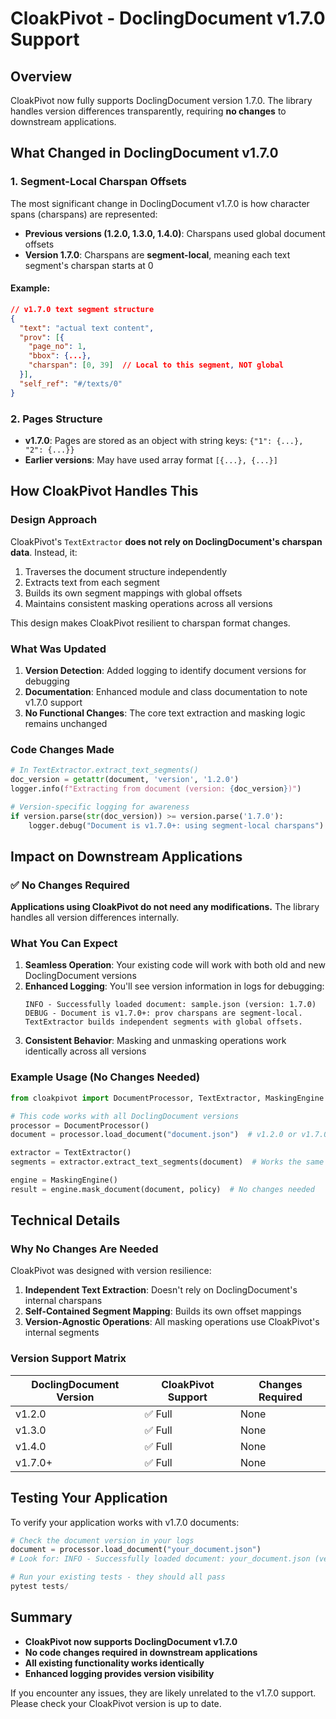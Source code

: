 # CloakPivot - DoclingDocument v1.7.0 Support

## Overview
CloakPivot now fully supports DoclingDocument version 1.7.0. The library handles version differences transparently, requiring **no changes** to downstream applications.

## What Changed in DoclingDocument v1.7.0

### 1. Segment-Local Charspan Offsets
The most significant change in DoclingDocument v1.7.0 is how character spans (charspans) are represented:

- **Previous versions (1.2.0, 1.3.0, 1.4.0)**: Charspans used global document offsets
- **Version 1.7.0**: Charspans are **segment-local**, meaning each text segment's charspan starts at 0

#### Example:
```json
// v1.7.0 text segment structure
{
  "text": "actual text content",
  "prov": [{
    "page_no": 1,
    "bbox": {...},
    "charspan": [0, 39]  // Local to this segment, NOT global
  }],
  "self_ref": "#/texts/0"
}
```

### 2. Pages Structure
- **v1.7.0**: Pages are stored as an object with string keys: `{"1": {...}, "2": {...}}`
- **Earlier versions**: May have used array format `[{...}, {...}]`

## How CloakPivot Handles This

### Design Approach
CloakPivot's `TextExtractor` **does not rely on DoclingDocument's charspan data**. Instead, it:

1. Traverses the document structure independently
2. Extracts text from each segment
3. Builds its own segment mappings with global offsets
4. Maintains consistent masking operations across all versions

This design makes CloakPivot resilient to charspan format changes.

### What Was Updated
1. **Version Detection**: Added logging to identify document versions for debugging
2. **Documentation**: Enhanced module and class documentation to note v1.7.0 support
3. **No Functional Changes**: The core text extraction and masking logic remains unchanged

### Code Changes Made
```python
# In TextExtractor.extract_text_segments()
doc_version = getattr(document, 'version', '1.2.0')
logger.info(f"Extracting from document (version: {doc_version})")

# Version-specific logging for awareness
if version.parse(str(doc_version)) >= version.parse('1.7.0'):
    logger.debug("Document is v1.7.0+: using segment-local charspans")
```

## Impact on Downstream Applications

### ✅ No Changes Required

**Applications using CloakPivot do not need any modifications.** The library handles all version differences internally.

### What You Can Expect

1. **Seamless Operation**: Your existing code will work with both old and new DoclingDocument versions
2. **Enhanced Logging**: You'll see version information in logs for debugging:
   ```
   INFO - Successfully loaded document: sample.json (version: 1.7.0)
   DEBUG - Document is v1.7.0+: prov charspans are segment-local. TextExtractor builds independent segments with global offsets.
   ```
3. **Consistent Behavior**: Masking and unmasking operations work identically across all versions

### Example Usage (No Changes Needed)

```python
from cloakpivot import DocumentProcessor, TextExtractor, MaskingEngine

# This code works with all DoclingDocument versions
processor = DocumentProcessor()
document = processor.load_document("document.json")  # v1.2.0 or v1.7.0

extractor = TextExtractor()
segments = extractor.extract_text_segments(document)  # Works the same

engine = MaskingEngine()
result = engine.mask_document(document, policy)  # No changes needed
```

## Technical Details

### Why No Changes Are Needed

CloakPivot was designed with version resilience:

1. **Independent Text Extraction**: Doesn't rely on DoclingDocument's internal charspans
2. **Self-Contained Segment Mapping**: Builds its own offset mappings
3. **Version-Agnostic Operations**: All masking operations use CloakPivot's internal segments

### Version Support Matrix

| DoclingDocument Version | CloakPivot Support | Changes Required |
|------------------------|-------------------|------------------|
| v1.2.0                 | ✅ Full           | None            |
| v1.3.0                 | ✅ Full           | None            |
| v1.4.0                 | ✅ Full           | None            |
| v1.7.0+                | ✅ Full           | None            |

## Testing Your Application

To verify your application works with v1.7.0 documents:

```python
# Check the document version in your logs
document = processor.load_document("your_document.json")
# Look for: INFO - Successfully loaded document: your_document.json (version: 1.7.0)

# Run your existing tests - they should all pass
pytest tests/
```

## Summary

- **CloakPivot now supports DoclingDocument v1.7.0**
- **No code changes required in downstream applications**
- **All existing functionality works identically**
- **Enhanced logging provides version visibility**

If you encounter any issues, they are likely unrelated to the v1.7.0 support. Please check your CloakPivot version is up to date.